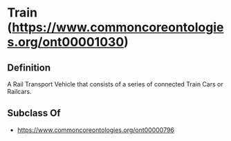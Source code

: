 # Train (https://www.commoncoreontologies.org/ont00001030)

## Definition
A Rail Transport Vehicle that consists of a series of connected Train Cars or Railcars.

## Subclass Of
- https://www.commoncoreontologies.org/ont00000796

